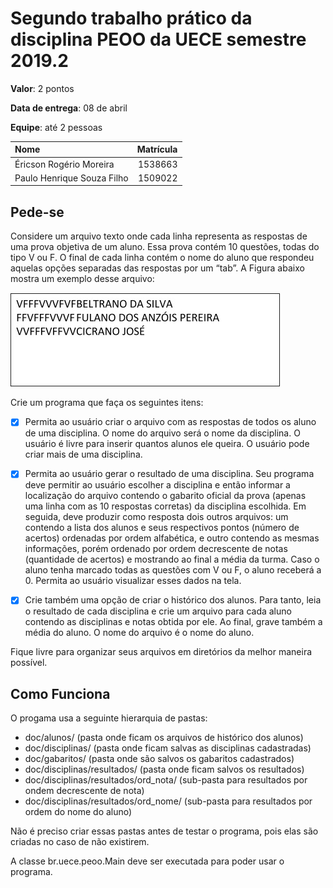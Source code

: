 # Segundo trabalho prático da disciplina PEOO da UECE semestre 2019.2

__Valor__: 2 pontos

__Data de entrega__: 08 de abril

__Equipe__: até 2 pessoas

Nome                                        | Matrícula
:-------------------------------------------|-------------:
Éricson Rogério Moreira                     |1538663
Paulo Henrique Souza Filho                  |1509022 

## Pede-se

Considere um arquivo texto onde cada linha representa as respostas de uma prova objetiva de um aluno. Essa prova contém 10 questões, todas do tipo V ou F. O final de cada linha contém o nome do aluno que respondeu aquelas opções separadas das respostas por um “tab”. A Figura abaixo mostra um exemplo desse arquivo:

![Alt Text](https://github.com/ericsonmoreira/segundo_trabalho_peoo/blob/master/imgs/imagem.png)

Crie um programa que faça os seguintes itens:

- [x] Permita ao usuário criar o arquivo com as respostas de todos os aluno de uma disciplina. O nome do arquivo será o nome da disciplina. O usuário é livre para inserir quantos alunos ele queira. O usuário pode criar mais de uma disciplina. 

- [x] Permita ao usuário gerar o resultado de uma disciplina. Seu programa deve permitir ao usuário escolher a disciplina e então informar a localização do arquivo contendo o gabarito oficial da prova (apenas uma linha com as 10 respostas corretas) da disciplina escolhida. Em seguida, deve produzir como resposta dois outros arquivos: um contendo a lista dos alunos e seus respectivos pontos (número de acertos) ordenadas por ordem alfabética, e outro contendo as mesmas informações, porém ordenado por ordem decrescente de notas (quantidade de acertos) e mostrando ao final a média da turma. Caso o aluno tenha marcado todas as questões com V ou F, o aluno receberá a 0. Permita ao usuário visualizar esses dados na tela. 

- [x] Crie também uma opção de criar o histórico dos alunos. Para tanto, leia o resultado de cada disciplina e crie um arquivo para cada aluno contendo as disciplinas e notas obtida por ele. Ao final, grave também a média do aluno. O nome do arquivo é o nome do aluno.

Fique livre para organizar seus arquivos em diretórios da melhor maneira possível.

## Como Funciona

O progama usa a seguinte hierarquia de pastas:

 - doc/alunos/ (pasta onde ficam os arquivos de histórico dos alunos)
 - doc/disciplinas/ (pasta onde ficam salvas as disciplinas cadastradas)
 - doc/gabaritos/ (pasta onde são salvos os gabaritos cadastrados)
 - doc/disciplinas/resultados/ (pasta onde ficam salvos os resultados)
 - doc/disciplinas/resultados/ord_nota/ (sub-pasta para resultados por ondem decrescente de nota)
 - doc/disciplinas/resultados/ord_nome/ (sub-pasta para resultados por ordem do nome do aluno)

Não é preciso criar essas pastas antes de testar o programa, pois elas são criadas no caso de não existirem.

A classe br.uece.peoo.Main deve ser executada para poder usar o programa. 
